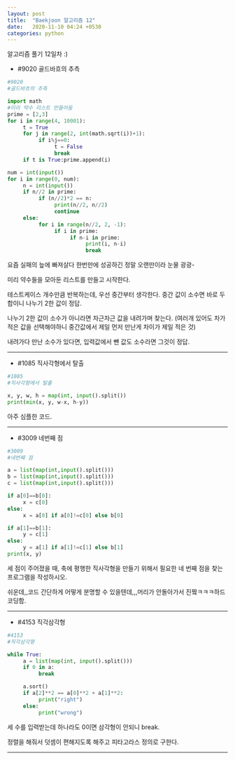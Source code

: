 ```yaml
---
layout: post
title:  "Baekjoon 알고리즘 12"
date:   2020-11-10 04:24 +0530
categories: python
---
```


알고리즘 풀기 12일차
:)


- #9020     골드바흐의 추측

```python
#9020
#골드바흐의 추측

import math
#미리 약수 리스트 만들어둠
prime = [2,3]
for i in range(4, 10001):
     t = True
     for j in range(2, int(math.sqrt(i))+1):
          if i%j==0:
               t = False
               break
     if t is True:prime.append(i)

num = int(input())
for i in range(0, num):
     n = int(input())
     if n//2 in prime:
          if (n//2)*2 == n:
               print(n//2, n//2)
               continue
     else:
          for i in range(n//2, 2, -1):
               if i in prime:
                    if n-i in prime:
                         print(i, n-i)
                         break

```

요즘 실패의 늪에 빠져살다 한번만에 성공하긴 정말 오랜만이라 눈물 광광-

미리 약수들을 모아둔 리스트를 만들고 시작한다.

테스트케이스 개수만큼 반복하는데, 우선 중간부터 생각한다. 중간 값이 소수면 바로 두 합이니 나누기 2한 값이 정답.

나누기 2한 값이 소수가 아니라면 차근차근 값을 내려가며 찾는다. (여러개 있어도 차가 적은 값을 선택해야하니 중간값에서 제일 먼저 만난게 차이가 제일 적은 것)

내려가다 만난 소수가 있다면, 입력값에서 뺀 값도 소수라면 그것이 정답.

---

- #1085     직사각형에서 탈출

```python
#1085     
#직사각형에서 탈출

x, y, w, h = map(int, input().split())
print(min(x, y, w-x, h-y))

```

아주 심플한 코드.

---

- #3009     네번째 점 

```python
#3009
#네번째 점

a = list(map(int,input().split()))
b = list(map(int,input().split()))
c = list(map(int,input().split()))

if a[0]==b[0]:
     x = c[0]
else:
     x = a[0] if a[0]!=c[0] else b[0]

if a[1]==b[1]:
     y = c[1]
else:
     y = a[1] if a[1]!=c[1] else b[1]
print(x, y)

```

세 점이 주어졌을 때, 축에 평행한 직사각형을 만들기 위해서 필요한 네 번째 점을 찾는 프로그램을 작성하시오.

쉬운데,,코드 간단하게 어떻게 분명할 수 있을텐데,,,머리가 안돌아가서 진짴ㅋㅋㅋ하드코딩함.

---

- #4153     직각삼각형

```python
#4153
#직각삼각형

while True:
     a = list(map(int, input().split()))
     if 0 in a:
          break

     a.sort()
     if a[2]**2 == a[0]**2 + a[1]**2:
          print("right")
     else:
          print("wrong")

```

세 수를 입력받는데 하나라도 0이면 삼각형이 안되니 break.

정렬을 해줘서 덧셈이 편해지도록 해주고 피타고라스 정의로 구한다.

---

